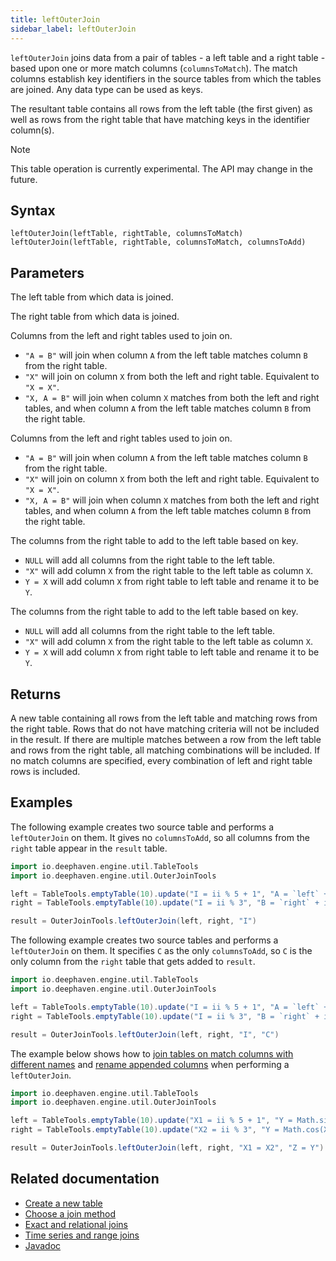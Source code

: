 ```yaml
---
title: leftOuterJoin
sidebar_label: leftOuterJoin
---
```


`leftOuterJoin` joins data from a pair of tables - a left table and a right table - based upon one or more match columns (`columnsToMatch`). The match columns establish key identifiers in the source tables from which the tables are joined. Any data type can be used as keys.

The resultant table contains all rows from the left table (the first given) as well as rows from the right table that have matching keys in the identifier column(s).

> [!NOTE]
> This table operation is currently experimental. The API may change in the future.

## Syntax

```
leftOuterJoin(leftTable, rightTable, columnsToMatch)
leftOuterJoin(leftTable, rightTable, columnsToMatch, columnsToAdd)
```

## Parameters

<ParamTable>
<Param name="leftTable" type="Table">

The left table from which data is joined.

</Param>
<Param name="rightTable" type="Table">

The right table from which data is joined.

</Param>
<Param name="columnsToMatch" type="String">

Columns from the left and right tables used to join on.

- `"A = B"` will join when column `A` from the left table matches column `B` from the right table.
- `"X"` will join on column `X` from both the left and right table. Equivalent to `"X = X"`.
- `"X, A = B"` will join when column `X` matches from both the left and right tables, and when column `A` from the left table matches column `B` from the right table.

</Param>
<Param name="columnsToMatch" type="Collection<String>">

Columns from the left and right tables used to join on.

- `"A = B"` will join when column `A` from the left table matches column `B` from the right table.
- `"X"` will join on column `X` from both the left and right table. Equivalent to `"X = X"`.
- `"X, A = B"` will join when column `X` matches from both the left and right tables, and when column `A` from the left table matches column `B` from the right table.

</Param>
<Param name="columnsToAdd" type="String">

The columns from the right table to add to the left table based on key.

- `NULL` will add all columns from the right table to the left table.
- `"X"` will add column `X` from the right table to the left table as column `X`.
- `Y = X` will add column `X` from right table to left table and rename it to be `Y`.

</Param>
<Param name="columnsToAdd" type="Collection<String>">

The columns from the right table to add to the left table based on key.

- `NULL` will add all columns from the right table to the left table.
- `"X"` will add column `X` from the right table to the left table as column `X`.
- `Y = X` will add column `X` from right table to left table and rename it to be `Y`.

</Param>
</ParamTable>

## Returns

A new table containing all rows from the left table and matching rows from the right table. Rows that do not have matching criteria will not be included in the result. If there are multiple matches between a row from the left table and rows from the right table, all matching combinations will be included. If no match columns are specified, every combination of left and right table rows is included.

## Examples

The following example creates two source table and performs a `leftOuterJoin` on them. It gives no `columnsToAdd`, so all columns from the `right` table appear in the `result` table.

```groovy order=left,right,result
import io.deephaven.engine.util.TableTools
import io.deephaven.engine.util.OuterJoinTools

left = TableTools.emptyTable(10).update("I = ii % 5 + 1", "A = `left` + ii")
right = TableTools.emptyTable(10).update("I = ii % 3", "B = `right` + ii", "C = Math.sin(I)")

result = OuterJoinTools.leftOuterJoin(left, right, "I")
```

The following example creates two source tables and performs a `leftOuterJoin` on them. It specifies `C` as the only `columnsToAdd`, so `C` is the only column from the `right` table that gets added to `result`.

```groovy order=left,right,result
import io.deephaven.engine.util.TableTools
import io.deephaven.engine.util.OuterJoinTools

left = TableTools.emptyTable(10).update("I = ii % 5 + 1", "A = `left` + ii")
right = TableTools.emptyTable(10).update("I = ii % 3", "B = `right` + ii", "C = Math.sin(I)")

result = OuterJoinTools.leftOuterJoin(left, right, "I", "C")
```

The example below shows how to [join tables on match columns with different names](../../../how-to-guides/joins-exact-relational.md#match-columns-with-different-names) and [rename appended columns](../../../how-to-guides/joins-exact-relational.md#rename-joined-columns) when performing a `leftOuterJoin`.

```groovy order=left,right,result
import io.deephaven.engine.util.TableTools
import io.deephaven.engine.util.OuterJoinTools

left = TableTools.emptyTable(10).update("X1 = ii % 5 + 1", "Y = Math.sin(X1)")
right = TableTools.emptyTable(10).update("X2 = ii % 3", "Y = Math.cos(X2)")

result = OuterJoinTools.leftOuterJoin(left, right, "X1 = X2", "Z = Y")
```

## Related documentation

- [Create a new table](../../../how-to-guides/new-and-empty-table.md#newtable)
- [Choose a join method](../../../how-to-guides/joins-exact-relational.md#which-method-should-you-use)
- [Exact and relational joins](../../../how-to-guides/joins-exact-relational.md)
- [Time series and range joins](../../../how-to-guides/joins-timeseries-range.md)
- [Javadoc](https://deephaven.io/core/javadoc/io/deephaven/engine/util/OuterJoinTools.html#leftOuterJoin(io.deephaven.engine.table.Table,io.deephaven.engine.table.Table,java.util.Collection))
